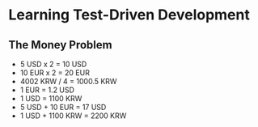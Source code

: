 # Learning Test-Driven Development

## The Money Problem
- 5 USD x 2 = 10 USD
- 10 EUR x 2 = 20 EUR
- 4002 KRW / 4 = 1000.5 KRW
- 1 EUR = 1.2 USD
- 1 USD = 1100 KRW
- 5 USD + 10 EUR = 17 USD
- 1 USD + 1100 KRW = 2200 KRW